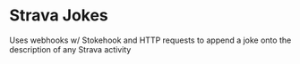 # Strava Jokes

Uses webhooks w/ Stokehook and HTTP requests to append a joke onto the description of any Strava activity
